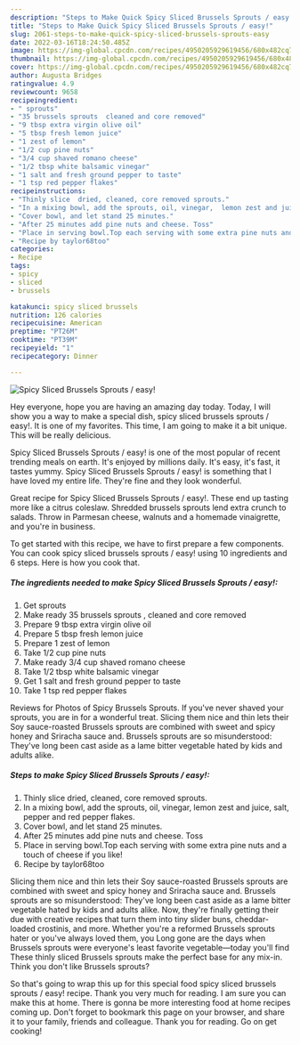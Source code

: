 ```yaml
---
description: "Steps to Make Quick Spicy Sliced Brussels Sprouts / easy!"
title: "Steps to Make Quick Spicy Sliced Brussels Sprouts / easy!"
slug: 2061-steps-to-make-quick-spicy-sliced-brussels-sprouts-easy
date: 2022-03-16T18:24:50.485Z
image: https://img-global.cpcdn.com/recipes/4950205929619456/680x482cq70/spicy-sliced-brussels-sprouts-easy-recipe-main-photo.jpg
thumbnail: https://img-global.cpcdn.com/recipes/4950205929619456/680x482cq70/spicy-sliced-brussels-sprouts-easy-recipe-main-photo.jpg
cover: https://img-global.cpcdn.com/recipes/4950205929619456/680x482cq70/spicy-sliced-brussels-sprouts-easy-recipe-main-photo.jpg
author: Augusta Bridges
ratingvalue: 4.9
reviewcount: 9658
recipeingredient:
- " sprouts"
- "35 brussels sprouts  cleaned and core removed"
- "9 tbsp extra virgin olive oil"
- "5 tbsp fresh lemon juice"
- "1 zest of lemon"
- "1/2 cup pine nuts"
- "3/4 cup shaved romano cheese"
- "1/2 tbsp white balsamic vinegar"
- "1 salt and fresh ground pepper to taste"
- "1 tsp red pepper flakes"
recipeinstructions:
- "Thinly slice  dried, cleaned, core removed sprouts."
- "In a mixing bowl, add the sprouts, oil, vinegar,  lemon zest and juice, salt, pepper and red pepper flakes."
- "Cover bowl, and let stand 25 minutes."
- "After 25 minutes add pine nuts and cheese. Toss"
- "Place in serving bowl.Top each serving with some extra pine nuts and a touch of cheese if you like!"
- "Recipe by taylor68too"
categories:
- Recipe
tags:
- spicy
- sliced
- brussels

katakunci: spicy sliced brussels 
nutrition: 126 calories
recipecuisine: American
preptime: "PT26M"
cooktime: "PT39M"
recipeyield: "1"
recipecategory: Dinner

---
```



![Spicy Sliced Brussels Sprouts / easy!](https://img-global.cpcdn.com/recipes/4950205929619456/680x482cq70/spicy-sliced-brussels-sprouts-easy-recipe-main-photo.jpg)

Hey everyone, hope you are having an amazing day today. Today, I will show you a way to make a special dish, spicy sliced brussels sprouts / easy!. It is one of my favorites. This time, I am going to make it a bit unique. This will be really delicious.

Spicy Sliced Brussels Sprouts / easy! is one of the most popular of recent trending meals on earth. It's enjoyed by millions daily. It's easy, it's fast, it tastes yummy. Spicy Sliced Brussels Sprouts / easy! is something that I have loved my entire life. They're fine and they look wonderful.

Great recipe for Spicy Sliced Brussels Sprouts / easy!. These end up tasting more like a citrus coleslaw. Shredded brussels sprouts lend extra crunch to salads. Throw in Parmesan cheese, walnuts and a homemade vinaigrette, and you&#39;re in business.


To get started with this recipe, we have to first prepare a few components. You can cook spicy sliced brussels sprouts / easy! using 10 ingredients and 6 steps. Here is how you cook that.

<!--inarticleads1-->

##### The ingredients needed to make Spicy Sliced Brussels Sprouts / easy!:

1. Get  sprouts
1. Make ready 35 brussels sprouts , cleaned and core removed
1. Prepare 9 tbsp extra virgin olive oil
1. Prepare 5 tbsp fresh lemon juice
1. Prepare 1 zest of lemon
1. Take 1/2 cup pine nuts
1. Make ready 3/4 cup shaved romano cheese
1. Take 1/2 tbsp white balsamic vinegar
1. Get 1 salt and fresh ground pepper to taste
1. Take 1 tsp red pepper flakes


Reviews for Photos of Spicy Brussels Sprouts. If you&#39;ve never shaved your sprouts, you are in for a wonderful treat. Slicing them nice and thin lets their Soy sauce-roasted Brussels sprouts are combined with sweet and spicy honey and Sriracha sauce and. Brussels sprouts are so misunderstood: They&#39;ve long been cast aside as a lame bitter vegetable hated by kids and adults alike. 

<!--inarticleads2-->

##### Steps to make Spicy Sliced Brussels Sprouts / easy!:

1. Thinly slice  dried, cleaned, core removed sprouts.
1. In a mixing bowl, add the sprouts, oil, vinegar,  lemon zest and juice, salt, pepper and red pepper flakes.
1. Cover bowl, and let stand 25 minutes.
1. After 25 minutes add pine nuts and cheese. Toss
1. Place in serving bowl.Top each serving with some extra pine nuts and a touch of cheese if you like!
1. Recipe by taylor68too


Slicing them nice and thin lets their Soy sauce-roasted Brussels sprouts are combined with sweet and spicy honey and Sriracha sauce and. Brussels sprouts are so misunderstood: They&#39;ve long been cast aside as a lame bitter vegetable hated by kids and adults alike. Now, they&#39;re finally getting their due with creative recipes that turn them into tiny slider buns, cheddar-loaded crostinis, and more. Whether you&#39;re a reformed Brussels sprouts hater or you&#39;ve always loved them, you Long gone are the days when Brussels sprouts were everyone&#39;s least favorite vegetable—today you&#39;ll find These thinly sliced Brussels sprouts make the perfect base for any mix-in. Think you don&#39;t like Brussels sprouts? 

So that's going to wrap this up for this special food spicy sliced brussels sprouts / easy! recipe. Thank you very much for reading. I am sure you can make this at home. There is gonna be more interesting food at home recipes coming up. Don't forget to bookmark this page on your browser, and share it to your family, friends and colleague. Thank you for reading. Go on get cooking!
